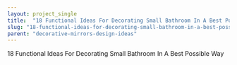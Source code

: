 ```yaml
---
layout: project_single
title:  "18 Functional Ideas For Decorating Small Bathroom In A Best Possible Way"
slug: "18-functional-ideas-for-decorating-small-bathroom-in-a-best-possible-way"
parent: "decorative-mirrors-design-ideas"
---
```

18 Functional Ideas For Decorating Small Bathroom In A Best Possible Way